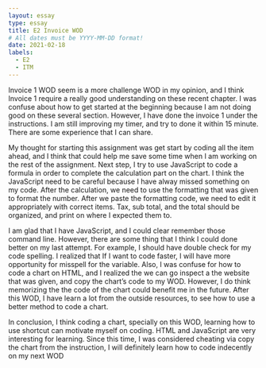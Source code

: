 ```yaml
---
layout: essay
type: essay
title: E2 Invoice WOD
# All dates must be YYYY-MM-DD format!
date: 2021-02-18
labels:
  - E2 
  - ITM
---
```



Invoice 1 WOD seem is a more challenge WOD in my opinion, and I think Invoice 1 require a really good understanding on these recent chapter. I was confuse about how to get started at the beginning because I am not doing good on these several section. However, I have done the invoice 1 under the instructions. I am still improving my timer, and try to done it within 15 minute. There are some experience that I can share.
	
My thought for starting this assignment was get start by coding all the item ahead, and I think that could help me save some time when I am working on the rest of the assignment. Next step, I try to use JavaScript to code a formula in order to complete the calculation part on the chart. I think the JavaScript need to be careful because I have alway missed something on my code. After the calculation, we need to use the formatting that was given to format the number. After we paste the formatting code, we need to edit it appropriately with correct items. Tax, sub total, and the total should be organized, and print on where I expected them to.
	
I am glad that I have JavaScript, and I could clear remember those command line. However, there are some thing that I think I could done better on my last attempt. For example, I should have double check for my code spelling. I realized that If I want to code faster, I will have more opportunity for misspell for the variable. Also, I was confuse for how to code a chart on HTML, and I realized the we can go inspect a the website that was given, and copy the chart’s code to my WOD. However, I do think memorizing the the code of the chart could benefit me in the future. After this WOD, I have learn a lot from the outside resources, to see how to use a better method to code a chart. 
	
In conclusion, I think coding a chart, specially on this WOD, learning how to use shortcut can motivate myself on coding. HTML and JavaScript are very interesting for learning. Since this time, I was considered cheating via copy the chart from the instruction, I will definitely learn how to code indecently on my next WOD

